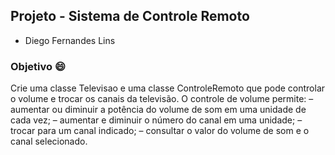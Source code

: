 ## Projeto - Sistema de Controle Remoto

- Diego Fernandes Lins

### Objetivo 😄
Crie uma classe Televisao e uma classe ControleRemoto que pode controlar o volume e trocar os canais da televisão. O controle de volume permite:
– aumentar ou diminuir a potência do volume de som em uma unidade de cada vez;
– aumentar e diminuir o número do canal em uma unidade;
– trocar para um canal indicado;
– consultar o valor do volume de som e o canal selecionado.



